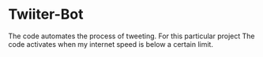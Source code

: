 # Twiiter-Bot
The code automates the process of tweeting. For this particular project The code activates when my internet speed is below a certain limit.
